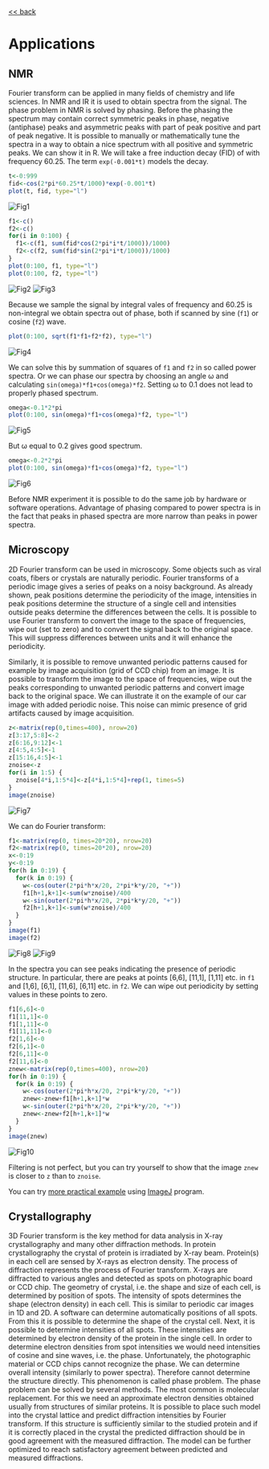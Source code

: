 [<< back](../README.md)

# Applications

## NMR

Fourier transform can be applied in many fields of chemistry and life sciences.
In NMR and IR it is used to obtain spectra from the signal. The phase problem
in NMR is solved by phasing. Before the phasing the spectrum may contain correct
symmetric peaks in phase, negative (antiphase) peaks and asymmetric peaks with
part of peak positive and part of peak negative. It is possible to manually or
mathematically tune the spectra in a way to obtain a nice spectrum with all
positive and symmetric peaks. We can show it in R. We will take a free induction
decay (FID) of with frequency 60.25. The term `exp(-0.001*t)` models the decay.

```R
t<-0:999
fid<-cos(2*pi*60.25*t/1000)*exp(-0.001*t)
plot(t, fid, type="l")
```
![Fig1](fig1.png)
```R
f1<-c()
f2<-c()
for(i in 0:100) {
  f1<-c(f1, sum(fid*cos(2*pi*i*t/1000))/1000)
  f2<-c(f2, sum(fid*sin(2*pi*i*t/1000))/1000)
}
plot(0:100, f1, type="l")
plot(0:100, f2, type="l")
```
![Fig2](fig2.png)
![Fig3](fig3.png)

Because we sample the signal by integral vales of frequency and 60.25 is
non-integral we obtain spectra out of phase, both if scanned by sine (`f1`)
or cosine (`f2`) wave.

```R
plot(0:100, sqrt(f1*f1+f2*f2), type="l")
```
![Fig4](fig4.png)

We can solve this by summation of squares of `f1` and `f2` in so called
power spectra. Or we can phase our spectra by choosing an angle &omega;
and calculating `sin(omega)*f1+cos(omega)*f2`. Setting &omega; to 0.1 does
not lead to properly phased spectrum.

```R
omega<-0.1*2*pi
plot(0:100, sin(omega)*f1+cos(omega)*f2, type="l")
```
![Fig5](fig5.png)

But &omega; equal to 0.2 gives good spectrum.

```R
omega<-0.2*2*pi
plot(0:100, sin(omega)*f1+cos(omega)*f2, type="l")
```
![Fig6](fig6.png)

Before NMR experiment it is possible to do the same job by hardware or software
operations. Advantage of phasing compared to power spectra is in the fact that
peaks in phased spectra are more narrow than peaks in power spectra.

## Microscopy

2D Fourier transform can be used in microscopy. Some objects such as viral
coats, fibers or crystals are naturally periodic. Fourier transforms of
a periodic image gives a series of peaks on a noisy background. As already
shown, peak positions determine the periodicity of the image, intensities
in peak positions determine the structure of a single cell and intensities
outside peaks determine the differences between the cells. It is possible
to use Fourier transform to convert the image to the space of frequencies,
wipe out (set to zero) and to convert the signal back to the original space.
This will suppress differences between units and it will enhance
the periodicity.

Similarly, it is possible to remove unwanted periodic patterns
caused for example by image acquisition (grid of CCD chip) from an image.
It is possible to transform the image to the space of frequencies, wipe out
the peaks corresponding to unwanted periodic patterns and convert image back
to the original space. We can illustrate it on the example of our car image
with added periodic noise. This noise can mimic presence of grid artifacts
caused by image acquisition.

```R
z<-matrix(rep(0,times=400), nrow=20)
z[3:17,5:8]<-2
z[6:16,9:12]<-1
z[4:5,4:5]<-1
z[15:16,4:5]<-1
znoise<-z
for(i in 1:5) {
  znoise[4*i,1:5*4]<-z[4*i,1:5*4]+rep(1, times=5)
}
image(znoise)
```
![Fig7](fig7.png)

We can do Fourier transform:
```R
f1<-matrix(rep(0, times=20*20), nrow=20)
f2<-matrix(rep(0, times=20*20), nrow=20)
x<-0:19
y<-0:19
for(h in 0:19) {
  for(k in 0:19) {
    w<-cos(outer(2*pi*h*x/20, 2*pi*k*y/20, "+"))
    f1[h+1,k+1]<-sum(w*znoise)/400
    w<-sin(outer(2*pi*h*x/20, 2*pi*k*y/20, "+"))
    f2[h+1,k+1]<-sum(w*znoise)/400
  }
}
image(f1)
image(f2)
```
![Fig8](fig8.png)
![Fig9](fig9.png)

In the spectra you can see peaks indicating the presence of periodic structure. In particular,
there are peaks at points [6,6], [11,1], [1,11] etc. in `f1` and [1,6], [6,1], [11,6], [6,11]
etc. in `f2`. We can wipe out periodicity by setting values in these points to zero.

```R
f1[6,6]<-0
f1[11,1]<-0
f1[1,11]<-0
f1[11,11]<-0
f2[1,6]<-0
f2[6,1]<-0
f2[6,11]<-0
f2[11,6]<-0
znew<-matrix(rep(0,times=400), nrow=20)
for(h in 0:19) {
  for(k in 0:19) {
    w<-cos(outer(2*pi*h*x/20, 2*pi*k*y/20, "+"))
    znew<-znew+f1[h+1,k+1]*w
    w<-sin(outer(2*pi*h*x/20, 2*pi*k*y/20, "+"))
    znew<-znew+f2[h+1,k+1]*w
  }
}
image(znew)
```
![Fig10](fig10.png)

Filtering is not perfect, but you can try yourself to show that the image `znew` is closer to
`z` than to `znoise`.

You can try [more practical example](https://imagej.nih.gov/ij/docs/examples/FFT/index.html)
using [ImageJ](https://imagej.nih.gov/ij/index.html) program.

## Crystallography

3D Fourier transform is the key method for data analysis in X-ray crystallography and many other
diffraction methods. In protein crystallography the crystal of protein is irradiated by X-ray
beam. Protein(s) in each cell are sensed by X-rays as electron density. The process of diffraction
represents the process of Fourier transform. X-rays are diffracted to various angles and detected
as spots on photographic board or CCD chip. The geometry of crystal, i.e. the shape and size of
each cell, is determined by position of spots. The intensity of spots determines the shape (electron
density) in each cell. This is similar to periodic car images in 1D and 2D. A software can determine
automatically positions of all spots. From this it is possible to determine the shape of the
crystal cell. Next, it is possible to determine intensities of all spots. These intensities are
determined by electron density of the protein in the single cell. In order to determine electron
densities from spot intensities we would need intensities of cosine and sine waves, i.e. the phase.
Unfortunately, the photographic material or CCD chips cannot recognize the phase. We can determine
overall intensity (similarly to power spectra). Therefore cannot determine the structure directly.
This phenomenon is called phase problem. The phase problem can be solved by several methods.
The most common is molecular replacement. For this we need an approximate electron densities
obtained usually from structures of similar proteins. It is possible to place such model into the
crystal lattice and predict diffraction intensities by Fourier transform. If this structure is
sufficiently similar to the studied protein and if it is correctly placed in the crystal the
predicted diffraction should be in good agreement with the measured diffraction. The model can
be further optimized to reach satisfactory agreement between predicted and measured diffractions.







